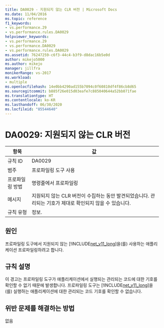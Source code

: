 ```yaml
---
title: DA0029 - 지원되지 않는 CLR 버전 | Microsoft Docs
ms.date: 11/04/2016
ms.topic: reference
f1_keywords:
- vs.performance.29
- vs.performance.rules.DA0029
helpviewer_keywords:
- vs.performance.29
- vs.performance.DA0029
- vs.performance.rules.DA0029
ms.assetid: 76247259-c6f3-44c4-b3f9-d8dac16b5e0d
author: mikejo5000
ms.author: mikejo
manager: jillfra
monikerRange: vs-2017
ms.workload:
- multiple
ms.openlocfilehash: 14e0bb4290ad155b7094c0f60810df4f86cb8d65
ms.sourcegitcommit: b885f26e015d03eafe7c885040644a52bb071fae
ms.translationtype: HT
ms.contentlocale: ko-KR
ms.lasthandoff: 06/30/2020
ms.locfileid: "85544640"
---
```

# <a name="da0029-unsupported-clr-version"></a>DA0029: 지원되지 않는 CLR 버전

|항목|값|
|-|-|
|규칙 ID|DA0029|
|범주|프로파일링 도구 사용|
|프로파일링 방법|명령줄에서 프로파일링|
|메시지|지원되지 않는 CLR 버전이 수집하는 동안 발견되었습니다. 관리되는 기호가 제대로 확인되지 않을 수 있습니다.|
|규칙 유형|정보.|

## <a name="cause"></a>원인
 프로파일링 도구에서 지원되지 않는 [!INCLUDE[net_v11_long](../profiling/includes/net_v11_long_md.md)]을(를) 사용하는 애플리케이션 프로파일링하려고 합니다.

## <a name="rule-description"></a>규칙 설명
 이 경고는 프로파일링 도구가 애플리케이션에서 실행되는 관리되는 코드에 대한 기호를 확인할 수 없기 때문에 발생합니다. 프로파일링 도구는 [!INCLUDE[net_v11_long](../profiling/includes/net_v11_long_md.md)]을(를) 실행하는 애플리케이션에 대한 관리되는 코드 기호를 확인할 수 없습니다.

## <a name="how-to-fix-violations"></a>위반 문제를 해결하는 방법
 없음
